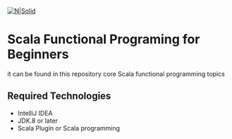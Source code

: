 [![N|Solid](https://bobit.us/wp-content/uploads/2021/04/bobit-logo.png)](https://bobit37.github.io/Resume/)

# Scala Functional Programing for Beginners

it can be found in this repository core Scala functional programming topics

## Required Technologies
- IntelliJ IDEA
- JDK.8 or later
- Scala Plugin or Scala programming
